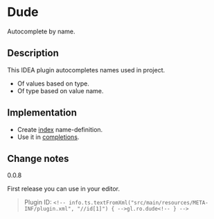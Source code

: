 # <!-- info.ts.textFromXml("src/main/resources/META-INF/plugin.xml", "//name[1]") { -->Dude<!-- } -->
Autocomplete by name.

## Description
<!-- info.ts.textFromXml("src/main/resources/META-INF/plugin.xml", "//description[1]") { -->This IDEA plugin autocompletes names used in project.
- Of values based on type.
- Of type based on value name.<!-- } -->

## Implementation
- Create [index](./src/main/java/gl/ro/dude/index) name-definition.
- Use it in [completions](./src/main/java/gl/ro/dude/completion).

## Change notes
<!-- info.ts.textFromXml("src/main/resources/META-INF/plugin.xml", "//change-notes[1]") { -->0.0.8
First release you can use in your editor.<!-- } -->

> Plugin ID: `<!-- info.ts.textFromXml("src/main/resources/META-INF/plugin.xml", "//id[1]") { -->gl.ro.dude<!-- } -->`